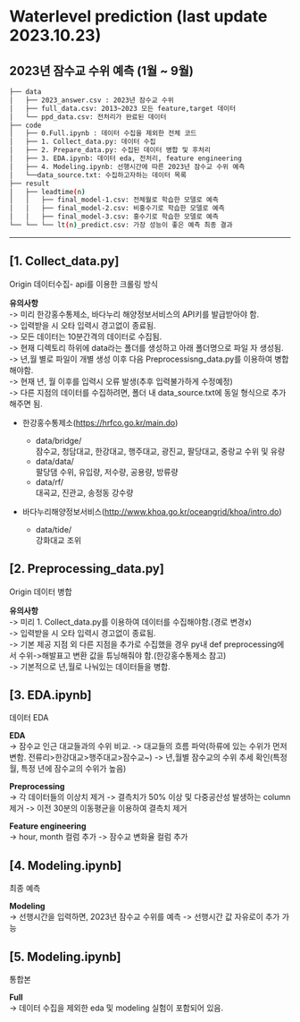 # Waterlevel prediction (last update 2023.10.23)

## 2023년 잠수교 수위 예측 (1월 ~ 9월) <br>


```bash
├── data                    
│   ├── 2023_answer.csv : 2023년 잠수교 수위 
│   ├── full_data.csv: 2013~2023 모든 feature,target 데이터 
│   └── ppd_data.csv: 전처리가 완료된 데이터  
├── code
│   ├── 0.Full.ipynb : 데이터 수집을 제외한 전체 코드 
│   ├── 1. Collect_data.py: 데이터 수집
│   ├── 2. Prepare_data.py: 수집된 데이터 병합 및 후처리 
│   ├── 3. EDA.ipynb: 데이터 eda, 전처리, feature engineering 
│   ├── 4. Modeling.ipynb: 선행시간에 따른 2023년 잠수교 수위 예측
│   └──data_source.txt: 수집하고자하는 데이터 목록
├── result 
│   ├── leadtime(n) 
│   │   ├── final_model-1.csv: 전체월로 학습한 모델로 예측 
│   │   ├── final_model-2.csv: 비홍수기로 학습한 모델로 예측
│   │   ├── final_model-3.csv: 홍수기로 학습한 모델로 예측
└── └── └── lt(n)_predict.csv: 가장 성능이 좋은 예측 최종 결과  
```



* * * * * * * * *

## [1. Collect_data.py]

Origin 데이터수집- api를 이용한 크롤링 방식

  <b>유의사항</b> <br>
  -> 미리 한강홍수통제소, 바다누리 해양정보서비스의 API키를 발급받아야 함.<br>
  -> 입력받을 시 오타 입력시 경고없이 종료됨.<br>
  -> 모든 데이터는 10분간격의 데이터로 수집됨.<br>
  -> 현재 디렉토리 하위에 data라는 폴더를 생성하고 아래 폴더명으로 파일 자 생성됨.<br>
  -> 년,월 별로 파일이 개별 생성 이후 다음 Preprocessisng_data.py를 이용하여 병합해야함.<br>
  -> 현재 년, 월 이후를 입력시 오류 발생(추후 입력불가하게 수정예정)<br>
  -> 다른 지점의 데이터를 수집하려면, 폴더 내 data_source.txt에 동일 형식으로 추가해주면 됨.<br>
  
  - 한강홍수통제소(https://hrfco.go.kr/main.do)<br>
      - data/bridge/ <br>
          잠수교, 청담대교, 한강대교, 행주대교, 광진교, 팔당대교, 중랑교 수위 및 유량 <br>
      - data/data/ <br>
          팔당댐 수위, 유입량, 저수량, 공용량, 방류량 <br>
      - data/rf/ <br>
          대곡교, 진관교, 송정동 강수량 <br>
  
  - 바다누리해양정보서비스(http://www.khoa.go.kr/oceangrid/khoa/intro.do) <br>
      - data/tide/ <br>
          강화대교 조위 <br>

## [2. Preprocessing_data.py]

Origin 데이터 병합 <br>

<b>유의사항</b> <br>
-> 미리 1. Collect_data.py를 이용하여 데이터를 수집해야함.(경로 변경x) <br>
-> 입력받을 시 오타 입력시 경고없이 종료됨. <br>
-> 기본 제공 지점 외 다른 지점을 추가로 수집했을 경우 py내 def preprocessing에서 수위->해발표고 변환 값을 튜닝해줘야 함.(한강홍수통제소 참고)  <br>
-> 기본적으로 년,월로 나눠있는 데이터들을 병합. <br>

## [3. EDA.ipynb]

데이터 EDA <br>

<b>EDA</b> <br>
-> 잠수교 인근 대교들과의 수위 비교.
-> 대교들의 흐름 파악(하류에 있는 수위가 먼저 변함. 전류리>한강대교>행주대교>잠수교~)
-> 년,월별 잠수교의 수위 추세 확인(특정 월, 특정 년에 잠수교의 수위가 높음)

<b>Preprocessing</b> <br>
-> 각 데이터들의 이상치 제거
-> 결측치가 50% 이상 및 다중공산성 발생하는 column 제거
-> 이전 30분의 이동평균을 이용하여 결측치 제거

<b>Feature engineering</b> <br>
-> hour, month 컬럼 추가
-> 잠수교 변화율 컬럼 추가

## [4. Modeling.ipynb]

최종 예측

<b>Modeling</b> <br>
-> 선행시간을 입력하면, 2023년 잠수교 수위를 예측
-> 선행시간 값 자유로이 추가 가능

## [5. Modeling.ipynb] <br>

통합본 <br>

<b>Full</b> <br>
-> 데이터 수집을 제외한 eda 및 modeling 실험이 포함되어 있음.
